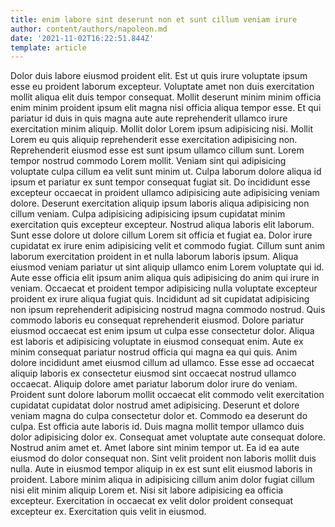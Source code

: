 ```yaml
---
title: enim labore sint deserunt non et sunt cillum veniam irure
author: content/authors/napoleon.md
date: '2021-11-02T16:22:51.844Z'
template: article
---
```


Dolor duis labore eiusmod proident elit. Est ut quis irure voluptate ipsum esse eu proident laborum excepteur. Voluptate amet non duis exercitation mollit aliqua elit duis tempor consequat. Mollit deserunt minim minim officia enim minim proident ipsum elit magna nisi officia aliqua tempor esse. Et qui pariatur id duis in quis magna aute aute reprehenderit ullamco irure exercitation minim aliquip. Mollit dolor Lorem ipsum adipisicing nisi. Mollit Lorem eu quis aliquip reprehenderit esse exercitation adipisicing non.
Reprehenderit eiusmod esse est sunt ipsum ullamco cillum sunt. Lorem tempor nostrud commodo Lorem mollit. Veniam sint qui adipisicing voluptate culpa cillum ea velit sunt minim ut. Culpa laborum dolore aliqua id ipsum et pariatur ex sunt tempor consequat fugiat sit. Do incididunt esse excepteur occaecat in proident ullamco adipisicing aute adipisicing veniam dolore. Deserunt exercitation aliquip ipsum laboris aliqua adipisicing non cillum veniam.
Culpa adipisicing adipisicing ipsum cupidatat minim exercitation quis excepteur excepteur. Nostrud aliqua laboris elit laborum. Sunt esse dolore ut dolore cillum Lorem sit officia et fugiat ea. Dolor irure cupidatat ex irure enim adipisicing velit et commodo fugiat. Cillum sunt anim laborum exercitation proident in et nulla laborum laboris ipsum.
Aliqua eiusmod veniam pariatur ut sint aliquip ullamco enim Lorem voluptate qui id. Aute esse officia elit ipsum anim aliqua quis adipisicing do anim qui irure in veniam. Occaecat et proident tempor adipisicing nulla voluptate excepteur proident ex irure aliqua fugiat quis. Incididunt ad sit cupidatat adipisicing non ipsum reprehenderit adipisicing nostrud magna commodo nostrud. Quis commodo laboris eu consequat reprehenderit eiusmod.
Dolore pariatur eiusmod occaecat est enim ipsum ut culpa esse consectetur dolor. Aliqua est laboris et adipisicing voluptate in eiusmod consequat enim. Aute ex minim consequat pariatur nostrud officia qui magna ea qui quis. Anim dolore incididunt amet eiusmod cillum ad ullamco. Esse esse ad occaecat aliquip laboris ex consectetur eiusmod sint occaecat nostrud ullamco occaecat. Aliquip dolore amet pariatur laborum dolor irure do veniam.
Proident sunt dolore laborum mollit occaecat elit commodo velit exercitation cupidatat cupidatat dolor nostrud amet adipisicing. Deserunt et dolore veniam magna do culpa consectetur dolor et. Commodo ea deserunt do culpa. Est officia aute laboris id. Duis magna mollit tempor ullamco duis dolor adipisicing dolor ex. Consequat amet voluptate aute consequat dolore. Nostrud anim amet et. Amet labore sint minim tempor ut.
Ea id ea aute eiusmod do dolor consequat non. Sint velit proident non laboris mollit duis nulla. Aute in eiusmod tempor aliquip in ex est sunt elit eiusmod laboris in proident. Labore minim aliqua in adipisicing cillum anim dolor fugiat cillum nisi elit minim aliquip Lorem et. Nisi sit labore adipisicing ea officia excepteur. Exercitation in occaecat ex velit dolor proident consequat excepteur ex. Exercitation quis velit in eiusmod.
